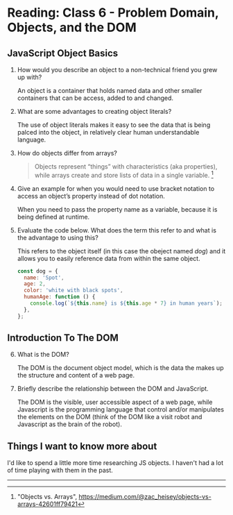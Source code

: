 # Reading: Class 6 - Problem Domain, Objects, and the DOM

## JavaScript Object Basics

1. How would you describe an object to a non-technical friend you grew up with?

   An object is a container that holds named data and other smaller containers that can be access, added to and changed.

2. What are some advantages to creating object literals?

   The use of object literals makes it easy to see the data that is being palced into the object, in relatively clear human understandable language.

3. How do objects differ from arrays?

   > Objects represent “things” with characteristics (aka properties), while arrays create and store lists of data in a single variable. [^1]

4. Give an example for when you would need to use bracket notation to access an object’s property instead of dot notation.

   When you need to pass the property name as a variable, because it is being defined at runtime.

5. Evaluate the code below. What does the term this refer to and what is the advantage to using this?

   This refers to the object itself (in this case the obeject named _dog_) and it allows you to easily reference data from within the same object.

   ```js
   const dog = {
     name: 'Spot',
     age: 2,
     color: 'white with black spots',
     humanAge: function () {
       console.log(`${this.name} is ${this.age * 7} in human years`);
     },
   };
   ```

## Introduction To The DOM

6. What is the DOM?

   The DOM is the document object model, which is the data the makes up the structure and content of a web page.

7. Briefly describe the relationship between the DOM and JavaScript.

   The DOM is the visible, user accessible aspect of a web page, while Javascript is the programming language that control and/or manipulates the elements on the DOM (think of the DOM like a visit robot and Javascript as the brain of the robot).

## Things I want to know more about

I'd like to spend a little more time researching JS objects. I haven't had a lot of time playing with them in the past.

---

[^1]: "Objects vs. Arrays", https://medium.com/@zac_heisey/objects-vs-arrays-42601ff79421
